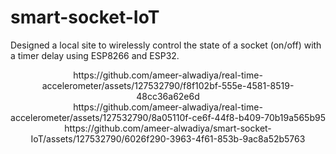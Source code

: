 # smart-socket-IoT

Designed a local site to wirelessly control the state of a socket (on/off) with a timer delay using ESP8266 and ESP32. 

<div align="center">
https://github.com/ameer-alwadiya/real-time-accelerometer/assets/127532790/f8f102bf-555e-4581-8519-48cc36a62e6d
</div>

<div align="center">
https://github.com/ameer-alwadiya/real-time-accelerometer/assets/127532790/8a05110f-ce6f-44f8-b409-70b19a565b95
</div>

<div align="center">
https://github.com/ameer-alwadiya/smart-socket-IoT/assets/127532790/6026f290-3963-4f61-853b-9ac8a52b5763
</div>

